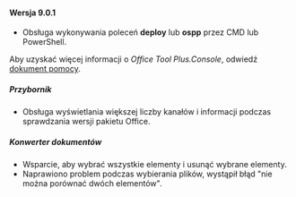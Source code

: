 #### Wersja 9.0.1

- Obsługa wykonywania poleceń **deploy** lub **ospp** przez CMD lub PowerShell.

Aby uzyskać więcej informacji o *Office Tool Plus.Console*, odwiedź [dokument pomocy](https://help.coolhub.top/others/#office-tool-plus-in-application-commands).

##### Przybornik

- Obsługa wyświetlania większej liczby kanałów i informacji podczas sprawdzania wersji pakietu Office.

##### Konwerter dokumentów

- Wsparcie, aby wybrać wszystkie elementy i usunąć wybrane elementy.
- Naprawiono problem podczas wybierania plików, wystąpił błąd "nie można porównać dwóch elementów".
